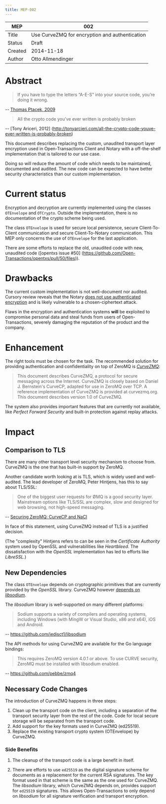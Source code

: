 ```yaml
---
title: MEP-002
---
```


MEP | 002
--- | ---
Title | Use CurveZMQ for encryption and authentication
Status | Draft
Created | 2014-11-18
Author | Otto Allmendinger

# Abstract

> If you have to type the letters “A-E-S” into your source code, you’re doing it
> wrong.

-- [Thomas Ptacek, 2009](https://web.archive.org/web/20090721160748/http://www.matasano.com/log/1749/typing-the-letters-a-e-s-into-your-code-youre-doing-it-wrong)

> All the crypto code you’ve ever written is probably broken

-- [Tony Ariceri, 2012] (http://tonyarcieri.com/all-the-crypto-code-youve-ever-written-is-probably-broken)


This document describes replacing the custom, unaudited transport layer
encryption used in Open-Transactions Client and Notary with a off-the-shelf
implementation that is tailored to our use case.

Doing so will reduce the amount of code which needs to be maintained, documented
and audited. The new code can be expected to have better security
characteristics than our custom implementation.

# Current status

Encryption and decryption are currently implemented using the classes
`OTEnvelope` and `OTCrypto`. Outside the implementation, there is no
documentation of the crypto scheme being used.

The class `OTEnvelope` is used for secure local persistence, secure
Client-To-Client communication and secure Client-To-Notary communication. This
MEP only concerns the use of `OTEnvelope` for the last application.

There are some efforts to replace the old, unaudited code with new, unaudited
code ([opentxs issue #50]
(https://github.com/Open-Transactions/opentxs/pull/50/files)).

# Drawbacks

The current custom implementation is not well-document nor audited. Cursory
review reveals that the Notary [does not use authenticated
encryption][UnauthenticatedOpen] and is likely vulnerable to a chosen-ciphertext
attack.

Flaws in the encryption and authentication systems **will** be exploited to
compromise personal data and steal funds from users of Open-Transactions,
severely damaging the reputation of the product and the company.

# Enhancement

The right tools must be chosen for the task. The recommended solution for
providing authentication and confidentiality on top of ZeroMQ is
[_CurveZMQ_](http://curvezmq.org/):

> This document describes CurveZMQ, a protocol for secure messaging across the
> Internet. CurveZMQ is closely based on Daniel J. Bernstein's CurveCP, adapted
> for use in ZeroMQ over TCP. A reference implementation of CurveZMQ is provided
> at curvezmq.org. This document describes version 1.0 of CurveZMQ.

The system also provides important features that are currently not available,
like _Perfect Forward Security_ and built-in protection against replay attacks.


# Impact

## Comparison to TLS

There are many other transport level security mechanism to choose from. CurveZMQ
is the one that has built-in support by ZeroMQ.

Another candidate worth looking at is TLS, which is widely used and
well-audited. The lead developer of ZeroMQ, Peter Hintjens, has this to say
about TLS/SSL:

> One of the biggest user requests for ØMQ is a good security layer. Mainstream
> options like TLS/SSL are complex, slow and designed for web browsing, not
> high-speed messaging.

-- [Securing ZeroMQ: CurveCP and NaCl](http://hintjens.com/blog:34)

In face of this statement, using CurveZMQ instead of TLS is a justified
decision.

(The "complexity" Hintjens refers to can be seen in the _Certificate Authority_
system used by OpenSSL and vulnerabilities like _Heartbleed_. The
dissatisfaction with the _OpenSSL_ implementation has led to efforts like
_LibreSSL_.)

## New Dependencies

The class `OTEnvelope` depends on cryptographic primitives that are currently
provided by the _OpenSSL_ library. CurveZMQ however [depends on
_libsodium_](https://github.com/zeromq/libcurve#dependencies).

The _libsodium_ library is well-supported on many different platforms:

> Sodium supports a variety of compilers and operating systems, including
> Windows (with MingW or Visual Studio, x86 and x64), iOS and Android.

-- https://github.com/jedisct1/libsodium

The API methods for using CurveZMQ are available for the Go language bindings:

> This requires ZeroMQ version 4.0.1 or above. To use CURVE security, ZeroMQ
> must be installed with libsodium enabled.

-- https://github.com/pebbe/zmq4

## Necessary Code Changes

The introduction of CurveZMQ happens in three steps:

1. Clean up the transport code on the client, including a separation of the
   transport security layer from the rest of the code. Code for local secure
   storage will be separated from the transport code.
1. Add support for the key formats used in CurveZMQ (ed25519).
1. Replace the existing transport crypto system (OTEnvelope) by CurveZMQ.

### Side Benefits

1. The cleanup of the transport code is a large benefit in itself.

1. There are efforts to use `ed25519` as the digital signature scheme for
   documents as a replacement for the current RSA signatures. The key format
   used in that scheme is the same as the one used for CurveZMQ. The _libsodium_
   library, which CurveZMQ depends on, provides support for `ed25519`
   signatures. This allows Open-Transactions to only depend on _libsodium_ for
   all signature verification and transport encryption.

<!--- links -->

[UnauthenticatedOpen]: https://github.com/Open-Transactions/opentxs/blob/c688d63f57cc7393bf60c7c80fa040b1eb110c6b/src/core/crypto/OTEnvelope.cpp#L577
